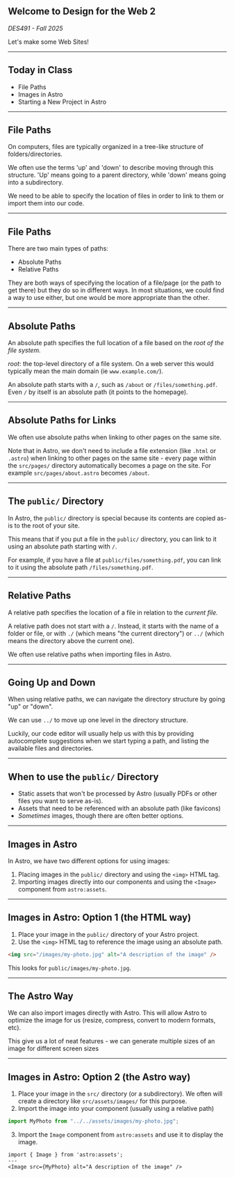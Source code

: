 ## Welcome to **Design for the Web 2**

_DES491 - Fall 2025_

Let's make some Web Sites!

---

## Today in Class

- File Paths
- Images in Astro
- Starting a New Project in Astro

---

## File Paths

On computers, files are typically organized in a tree-like structure of folders/directories.

We often use the terms 'up' and 'down' to describe moving through this structure. 'Up' means going to a parent directory, while 'down' means going into a subdirectory.

We need to be able to specify the location of files in order to link to them or import them into our code.

---

## File Paths

There are two main types of paths:

- Absolute Paths
- Relative Paths

They are both ways of specifying the location of a file/page (or the path to get there) but they do so in different ways. In most situations, we could find a way to use either, but one would be more appropriate than the other.

---

## Absolute Paths

An absolute path specifies the full location of a file based on the _root of the file system._

_root_: the top-level directory of a file system. On a web server this would typically mean the main domain (ie `www.example.com/`).

An absolute path starts with a `/`, such as `/about` or `/files/something.pdf`. Even `/` by itself is an absolute path (it points to the homepage).

---

## Absolute Paths for Links

We often use absolute paths when linking to other pages on the same site.

Note that in Astro, we don't need to include a file extension (like `.html` or `.astro`) when linking to other pages on the same site - every page within the `src/pages/` directory automatically becomes a page on the site. For example `src/pages/about.astro` becomes `/about`.

---

## The `public/` Directory

In Astro, the `public/` directory is special because its contents are copied as-is to the root of your site.

This means that if you put a file in the `public/` directory, you can link to it using an absolute path starting with `/`.

For example, if you have a file at `public/files/something.pdf`, you can link to it using the absolute path `/files/something.pdf`.

---

## Relative Paths

A relative path specifies the location of a file in relation to the _current file._

A relative path does not start with a `/`. Instead, it starts with the name of a folder or file, or with `./` (which means "the current directory") or `../` (which means the directory above the current one).

We often use relative paths when importing files in Astro.

---

## Going Up and Down

When using relative paths, we can navigate the directory structure by going "up" or "down".

We can use `../` to move up one level in the directory structure.

Luckily, our code editor will usually help us with this by providing autocomplete suggestions when we start typing a path, and listing the available files and directories.

---

## When to use the `public/` Directory

- Static assets that won't be processed by Astro (usually PDFs or other files you want to serve as-is).
- Assets that need to be referenced with an absolute path (like favicons)
- _Sometimes_ images, though there are often better options.

---

## Images in Astro

In Astro, we have two different options for using images:

1. Placing images in the `public/` directory and using the `<img>` HTML tag.
2. Importing images directly into our components and using the `<Image>` component from `astro:assets`.

---

## Images in Astro: Option 1 (the HTML way)

1. Place your image in the `public/` directory of your Astro project.
2. Use the `<img>` HTML tag to reference the image using an absolute path.

```html
<img src="/images/my-photo.jpg" alt="A description of the image" />
```

This looks for `public/images/my-photo.jpg`.

---

## The Astro Way

We can also import images directly with Astro. This will allow Astro to optimize the image for us (resize, compress, convert to modern formats, etc).

This give us a lot of neat features - we can generate multiple sizes of an image for different screen sizes

---

## Images in Astro: Option 2 (the Astro way)

1. Place your image in the `src/` directory (or a subdirectory). We often will create a directory like `src/assets/images/` for this purpose.
2. Import the image into your component (usually using a relative path)

```js
import MyPhoto from "../../assets/images/my-photo.jpg";
```

3. Import the `Image` component from `astro:assets` and use it to display the image.

```astro
import { Image } from 'astro:assets';
---
<Image src={MyPhoto} alt="A description of the image" />
```
